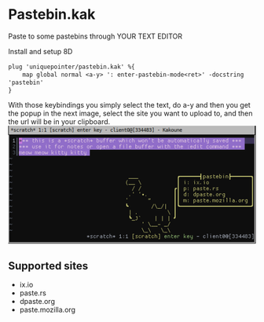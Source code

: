 # Pastebin.kak
Paste to some pastebins through YOUR TEXT EDITOR

Install and setup 8D
```
plug 'uniquepointer/pastebin.kak' %{
    map global normal <a-y> ': enter-pastebin-mode<ret>' -docstring 'pastebin'
}
```
With those keybindings you simply select the text, do a-y and then you get the popup in the next image,
select the site you want to upload to, and then the url will be in your clipboard.
![sample](./images/sample.png)

## Supported sites
* ix.io
* paste.rs
* dpaste.org
* paste.mozilla.org
